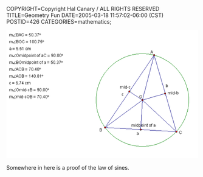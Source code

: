 COPYRIGHT=Copyright Hal Canary / ALL RIGHTS RESERVED
TITLE=Geometry Fun
DATE=2005-03-18 11:57:02-06:00 (CST)
POSTID=426
CATEGORIES=mathematics;

![geometer's sketchpad](/images/2005-03-18_geometry.png)

Somewhere in here is a proof of the law of sines.
